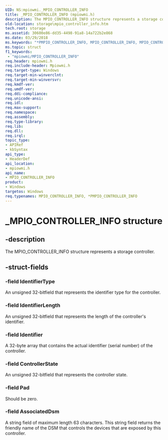 ```yaml
---
UID: NS:mpiowmi._MPIO_CONTROLLER_INFO
title: _MPIO_CONTROLLER_INFO (mpiowmi.h)
description: The MPIO_CONTROLLER_INFO structure represents a storage controller.
old-location: storage\mpio_controller_info.htm
tech.root: storage
ms.assetid: 30600e86-dd35-4498-91a8-14a722b2e868
ms.date: 03/29/2018
ms.keywords: "*PMPIO_CONTROLLER_INFO, MPIO_CONTROLLER_INFO, MPIO_CONTROLLER_INFO structure [Storage Devices], PMPIO_CONTROLLER_INFO, PMPIO_CONTROLLER_INFO structure pointer [Storage Devices], _MPIO_CONTROLLER_INFO, mpiowmi/MPIO_CONTROLLER_INFO, mpiowmi/PMPIO_CONTROLLER_INFO, storage.mpio_controller_info, structs-scsibus_6b7edecb-9938-49fb-8367-5d176f83c0a5.xml"
ms.topic: struct
f1_keywords:
 - "mpiowmi/MPIO_CONTROLLER_INFO"
req.header: mpiowmi.h
req.include-header: Mpiowmi.h
req.target-type: Windows
req.target-min-winverclnt: 
req.target-min-winversvr: 
req.kmdf-ver: 
req.umdf-ver: 
req.ddi-compliance: 
req.unicode-ansi: 
req.idl: 
req.max-support: 
req.namespace: 
req.assembly: 
req.type-library: 
req.lib: 
req.dll: 
req.irql: 
topic_type:
- APIRef
- kbSyntax
api_type:
- HeaderDef
api_location:
- mpiowmi.h
api_name:
- MPIO_CONTROLLER_INFO
product:
- Windows
targetos: Windows
req.typenames: MPIO_CONTROLLER_INFO, *PMPIO_CONTROLLER_INFO
---
```


# _MPIO_CONTROLLER_INFO structure


## -description


The MPIO_CONTROLLER_INFO structure represents a storage controller.


## -struct-fields




### -field IdentifierType

An unsigned 32-bitfield that represents the identifier type for the controller.


### -field IdentifierLength

An unsigned 32-bitfield that represents the length of the controller's identifier.


### -field Identifier

A 32-byte array that contains the actual identifier (serial number) of the controller.


### -field ControllerState

An unsigned 32-bitfield that represents the controller state.


### -field Pad

Should be zero.


### -field AssociatedDsm

A string field of maximum length 63 characters. This string field returns the friendly name of the DSM that controls the devices that are exposed by this controller.

